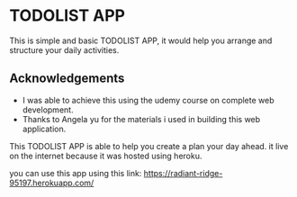 
# TODOLIST APP

This is simple and basic TODOLIST APP, it would help you arrange and structure your daily activities.


## Acknowledgements

 - I was able to achieve this using the udemy course on complete web development.
 - Thanks to Angela yu for the materials i used in building this web application.
 
This TODOLIST APP is able to help you create a plan your day ahead. it live on the internet because it was hosted using heroku.

you can use this app using this link:
https://radiant-ridge-95197.herokuapp.com/





    
 

